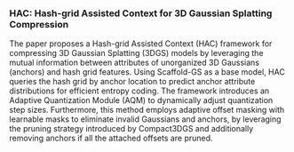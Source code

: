 ### HAC: Hash-grid Assisted Context for 3D Gaussian Splatting Compression

The paper proposes a Hash-grid Assisted Context (HAC) framework for compressing 3D Gaussian Splatting (3DGS) models by leveraging the mutual information between attributes of unorganized 3D Gaussians (anchors) and hash grid features. Using <insert>Scaffold-GS</insert> as a base model, HAC queries the hash grid by anchor location to predict anchor attribute distributions for efficient entropy coding. The framework introduces an Adaptive Quantization Module (AQM) to dynamically adjust quantization step sizes. Furthermore, this method employs adaptive offset masking with learnable masks to eliminate invalid Gaussians and anchors, by leveraging the pruning strategy introduced by <insert>Compact3DGS</insert> and additionally removing anchors if all the attached offsets are pruned.
